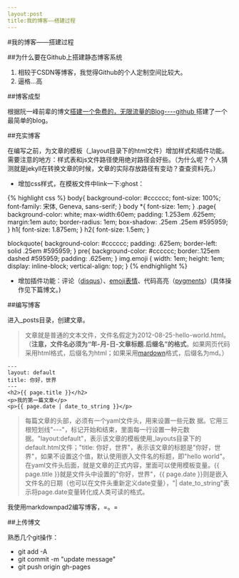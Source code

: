 ```yaml
---
layout:post
title:我的博客——搭建过程
---
```


#我的博客——搭建过程

##为什么要在Github上搭建静态博客系统

1. 相较于CSDN等博客，我觉得Github的个人定制空间比较大。
2. 逼格...高

##博客成型

根据阮一峰前辈的博文[搭建一个免费的，无限流量的Blog----github ](http://www.ruanyifeng.com/blog/2012/08/blogging_with_jekyll.html)搭建了一个最简单的blog。

##充实博客

在编写之前，为文章的模板（_layout目录下的html文件）增加样式和插件功能。需要注意的地方：样式表和js文件路径使用绝对路径会好些。（为什么呢？个人猜测就是jekyll在转换文章的时候，文章的实际存放路径有变动？查查资料先。）

+ 增加css样式，在模板文件中link一下:ghost：

{% highlight css %}
body{
    background-color: #cccccc;
    font-size: 100%;
    font-family: 宋体, Geneva, sans-serif;
}
body *{
    font-size: 1em;
}
.page{
    background-color: white;
    max-width:60em;
    padding: 1.253em .625em;
    margin:1em auto;
    border-radius: 1em;
    box-shadow: .25em .25em #595959;
}
h1{
    font-size: 1.875em;
}
h2{
    font-size: 1.5em;
}

blockquote{
    background-color: #cccccc;
    padding: .625em;
    border-left: solid .25em #595959;
}
pre{
    background-color: #cccccc;
    border:.125em dashed #595959;
    padding: .625em;
}
img.emoji {
    width: 1em;
    height: 1em;
    display: inline-block;
    vertical-align: top;
}
{% endhighlight %}

+ 增加插件功能：评论（[disqus](https://disqus.com/)）、[emoji表情](https://github.com/hassankhan/emojify.js)、代码高亮（[pygments](https://github.com/hugomaiavieira/pygments-style-github)）(具体操作见下篇博文。)

##编写博客

进入_posts目录，创建文章。

> 文章就是普通的文本文件，文件名假定为2012-08-25-hello-world.html。（**注意，文件名必须为“年-月-日-文章标题.后缀名”的格式**。如果网页代码采用html格式，后缀名为html；如果采用[mardown](http://daringfireball.net/projects/markdown/)格式，后缀名为md。）

	---
	layout: default
	title: 你好，世界
	---
	<h2>{{ page.title }}</h2>
	<p>我的第一篇文章</p>
	<p>{{ page.date | date_to_string }}</p>


>每篇文章的头部，必须有一个yaml文件头，用来设置一些元数
据。它用三根短划线"---"，标记开始和结束，里面每一行设置一种元数据。"layout:default"，表示该文章的模板使用\_layouts目录下的default.html文件；"title: 你好，世界"，表示该文章的标题是"你好，世界"，如果不设置这个值，默认使用嵌入文件名的标题，即"hello world"。
在yaml文件头后面，就是文章的正式内容，里面可以使用模板变量。{{ page.title }}就是文件头中设置的"你好，世界"，{{ page.date }}则是嵌入文件名的日期（也可以在文件头重新定义date变量），"| date_to_string"表示将page.date变量转化成人类可读的格式。

我使用markdownpad2编写博客，=。=

##上传博文

熟悉几个git操作：

+ git add -A
+ git commit -m "update message"
+ git push origin gh-pages

